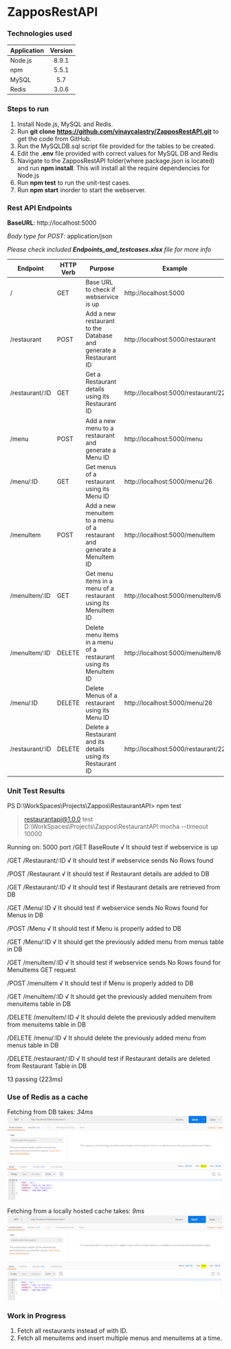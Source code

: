 # ZapposRestAPI

### Technologies used
| Application   | Version       |       
| ------------- |:-------------:|
| Node.js       | 8.9.1         |
| npm           | 5.5.1         |
| MySQL         | 5.7           |
| Redis         | 3.0.6        |


### Steps to run

1. Install Node.js, MySQL and Redis.
2. Run **git clone https://github.com/vinaycalastry/ZapposRestAPI.git** to get the code from GitHub.
3. Run the MySQLDB.sql script file provided for the tables to be created.
4. Edit the **.env** file provided with correct values for MySQL DB and Redis
5. Navigate to the ZapposRestAPI folder(where package.json is located) and run **npm install**. This will install all the require dependencies for Node.js
6. Run **npm test** to run the unit-test cases.
7. Run **npm start** inorder to start the webserver.


### Rest API Endpoints

**BaseURL**: http://localhost:5000

*Body type for POST*: application/json

_Please check included **Endpoints_and_testcases.xlsx** file for more info_

| Endpoint        | HTTP Verb | Purpose                                                                 | Example                             | JSON Request                                                                                           | JSON Response                                                                                                           |
|-----------------|-----------|-------------------------------------------------------------------------|-------------------------------------|--------------------------------------------------------------------------------------------------------|-------------------------------------------------------------------------------------------------------------------------|
| /               | GET       | Base URL to check if webservice is up                                   | http://localhost:5000               |                                                                                                        | {"Message":"Welcome to the Restaurant API V1.0."}                                                                       |
| /restaurant     | POST      | Add a new restaurant to the Database and generate a Restaurant ID       | http://localhost:5000/restaurant    | {"RNAME":"Jack in the Box","ADDRESS":"San Fransisco","PHONE":"500-004-3003"}                           | {"Message":"Restaurant with RID: 22 added to Table DB.","RID":22}                                                       |
| /restaurant/:ID | GET       | Get a Restaurant details using its Restaurant ID                        | http://localhost:5000/restaurant/22 |                                                                                                        | {"RID":"22","RNAME":"Jack in the Box","ADDRESS":"San Fransisco","PHONE":"500-004-3003"}                                 |
| /menu           | POST      | Add a new menu to a restaurant and generate a Menu ID                   | http://localhost:5000/menu          | {"MNAME":"Dinner","MDETAILS":"All dishes relating to dinner before 9:00PM are stored here","RID":"22"} | {"Message":"Menus with ID: 26 of Restaurant with RID: 22 added to Menus Table in DB.","MID":26,"RID":"22"}              |
| /menu/:ID       | GET       | Get menus of a restaurant using its Menu ID                             | http://localhost:5000/menu/26       |                                                                                                        | {"MID":"26","MNAME":"Dinner","MDETAILS":"All dishes relating to dinner before 9:00PM are stored here","RID":"22"}       |
| /menuItem       | POST      | Add a new menuitem to a menu of a restaurant and generate a MenuItem ID | http://localhost:5000/menuItem      | {"MITEMNAME":"PrimeRib","MITEMDETAILS":"Burger","MITEMPRICE":4.95,"MID":"1","RID":"1"}                 | {"Message":"MenuItem with ID: 6 of Restaurant with RID: 22 added to Menus Table in DB.","MIID":6,"MID":"26","RID":"22"} |
| /menuItem/:ID   | GET       | Get menu items in a menu of a restaurant using its MenuItem ID          | http://localhost:5000/menuItem/6    |                                                                                                        | {"MIID":"6","MITEMNAME":"PrimeRib","MITEMDETAILS":"Burger","MITEMPRICE":"4.95","MID":"26","RID":"22"}                   |
| /menuItem/:ID   | DELETE    | Delete menu items in a menu of a restaurant using its MenuItem ID       | http://localhost:5000/menuItem/6    |                                                                                                        | {"Message":"MenuItem with ID:6 deleted from DB"}                                                                        |
| /menu/:ID       | DELETE    | Delete Menus of a restaurant using its Menu ID                          | http://localhost:5000/menu/26       |                                                                                                        | {"Message":"Menu with ID:26 deleted from DB"}                                                                           |
| /restaurant/:ID | DELETE    | Delete a Restaurant and its details using its Restaurant  ID            | http://localhost:5000/restaurant/22 |                                                                                                        | {"Message":"Restaurant with RID:22 deleted from DB","RID":"22"}                                                         |

### Unit Test Results

PS D:\WorkSpaces\Projects\Zappos\RestaurantAPI> npm test

> restaurantapi@1.0.0 test D:\WorkSpaces\Projects\Zappos\RestaurantAPI
> mocha --timeout 10000



Running on: 5000 port
  /GET BaseRoute
    √ It should test if webservice is up

  /GET /Restaurant/:ID
    √ It should test if webservice sends No Rows found

  /POST /Restaurant
    √ It should test if Restaurant details are added to DB

  /GET /Restaurant/:ID
    √ It should test if Restaurant details are retrieved from DB

  /GET /Menu/:ID
    √ It should test if webservice sends No Rows found for Menus in DB

  /POST /Menu
    √ It should test if Menu is properly added to DB

  /GET /Menu/:ID
    √ It should get the previously added menu from menus table in DB

  /GET /menuItem/:ID
    √ It should test if webservice sends No Rows found for MenuItems GET request

  /POST /menuItem
    √ It should test if Menu is properly added to DB

  /GET /menuItem/:ID
    √ It should get the previously added menuitem from menuitems table in DB

  /DELETE /menuItem/:ID
    √ It should delete the previously added menuitem from menuitems table in DB

  /DELETE /menu/:ID
    √ It should delete the previously added menu from menus table in DB

  /DELETE /restaurant/:ID
    √ It should test if Restaurant details are deleted from Restaurant Table in DB


  13 passing (223ms)


  ### Use of Redis as a cache

  Fetching from DB takes: *34ms*
  ![alt text](images/fromDB.PNG "From MySQL DB")

  Fetching from a locally hosted cache takes: *9ms*
 ![alt text](images/fromRedis.PNG "From Redis")


 ### Work in Progress
 1. Fetch all restaurants instead of with ID.
 2. Fetch all menuitems and insert multiple menus and menuitems at a time.
